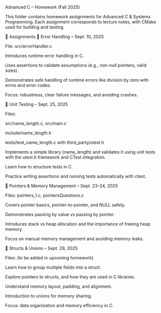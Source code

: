 Advanced C – Homework (Fall 2025)

This folder contains homework assignments for Advanced C & Systems Programming.
Each assignment corresponds to lecture notes, with CMake used for building and testing.

📂 Assignments
🔹 Error Handling – Sept. 10, 2025

File: src/errorHandler.c

Introduces runtime error handling in C.

Uses assertions to validate assumptions (e.g., non-null pointers, valid sizes).

Demonstrates safe handling of runtime errors like division by zero with errno and error codes.

Focus: robustness, clear failure messages, and avoiding crashes.

🔹 Unit Testing – Sept. 25, 2025

Files:

src/name_length.c, src/main.c

include/name_length.h

tests/test_name_length.c with third_party/utest.h

Implements a simple library (name_length) and validates it using unit tests with the utest.h framework and CTest integration.

Learn how to structure tests in C.

Practice writing assertions and running tests automatically with ctest.

🔹 Pointers & Memory Management – Sept. 23–24, 2025

Files: pointers_1.c, pointersQuestions.c

Covers pointer basics, pointer-to-pointer, and NULL safety.

Demonstrates passing by value vs passing by pointer.

Introduces stack vs heap allocation and the importance of freeing heap memory.

Focus on manual memory management and avoiding memory leaks.

🔹 Structs & Unions – Sept. 29, 2025

Files: (to be added in upcoming homework)

Learn how to group multiple fields into a struct.

Explore pointers to structs, and how they are used in C libraries.

Understand memory layout, padding, and alignment.

Introduction to unions for memory sharing.

Focus: data organization and memory efficiency in C.